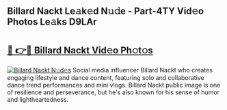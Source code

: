 ## Billard Nackt Le𝚊k𝚎d N𝚞𝚍e - Part-4TY Vid𝚎o Photos Le𝚊ks D9LAr

# <h2><a href="http://fb973f.evod.top/?m=Billard+Nackt">🔗 👉🔴 Billard Nackt Vid𝚎o Ph𝚘t𝚘s</a></h2>

[![Billard Nackt N𝚞d𝚎s](https://i.imgur.com/8V9OHl7.gif)](http://fb973f.evod.top/?m=Billard+Nackt)
Social media influencer Billard Nackt who creates engaging lifestyle and dance content, featuring solo and collaborative dance trend performances and mini vlogs. Billard Nackt public image is one of resilience and perseverance, but he's also known for his sense of humor and lightheartedness. 
